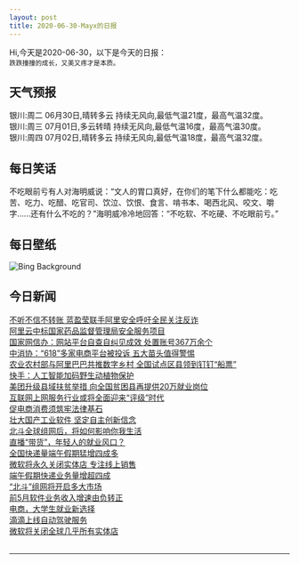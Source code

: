 ```yaml
---
layout: post
title: 2020-06-30-Mayx的日报
---
```


Hi,今天是2020-06-30，以下是今天的日报：<br><small>
跌跌撞撞的成长，又美又疼才是本质。</small><!--more-->
## 天气预报
银川:周二 06月30日,晴转多云 持续无风向,最低气温21度，最高气温32度。<br>银川:周三 07月01日,多云转晴 持续无风向,最低气温16度，最高气温30度。<br>银川:周四 07月02日,晴转多云 持续无风向,最低气温18度，最高气温32度。
## 每日笑话
不吃眼前亏有人对海明威说：“文人的胃口真好，在你们的笔下什么都能吃：吃苦、吃力、吃醋、吃官司、饮泣、饮恨、食言、啃书本、喝西北风、咬文、嚼字……还有什么不吃的？”海明威冷冷地回答：“不吃软、不吃硬、不吃眼前亏。”
## 每日壁纸
![Bing Background](https://cn.bing.com/th?id=OHR.ArganGoats_EN-US6644922648_1920x1080.jpg&rf=LaDigue_1920x1080.jpg&pid=hp "Goats in an argan tree near Essaouira, Morocco (© Nizz/Shutterstock)")
## 今日新闻

[不听不信不转账 蓝盈莹联手阿里安全呼吁全民关注反诈](http://it.people.com.cn/n1/2020/0629/c1009-31763594.html)   
[阿里云中标国家药品监督管理局安全服务项目](http://it.people.com.cn/n1/2020/0629/c1009-31763529.html)   
[国家网信办：网站平台自查自纠见成效 处置账号367万余个](http://it.people.com.cn/n1/2020/0629/c1009-31763429.html)   
[中消协：“618”多家电商平台被投诉 五大苗头值得警惕](http://it.people.com.cn/n1/2020/0629/c1009-31763435.html)   
[农业农村部与阿里巴巴共推数字乡村 全国试点区县领到钉钉“船票”](http://it.people.com.cn/n1/2020/0629/c1009-31763401.html)   
[快手：人工智能加码野生动植物保护](http://it.people.com.cn/n1/2020/0629/c1009-31763192.html)   
[美团升级县域扶贫举措 向全国贫困县再提供20万就业岗位](http://it.people.com.cn/n1/2020/0629/c1009-31763169.html)   
[互联网上网服务行业或将全面迎来“评级”时代](http://it.people.com.cn/n1/2020/0629/c1009-31762437.html)   
[促电商消费须筑牢法律基石](http://it.people.com.cn/n1/2020/0629/c1009-31762453.html)   
[壮大国产工业软件 坚定自主创新信念](http://it.people.com.cn/n1/2020/0629/c1009-31762633.html)   
[北斗全球组网后，将如何影响你我生活](http://it.people.com.cn/n1/2020/0629/c1009-31762471.html)   
[直播“带货”，年轻人的就业风口？](http://it.people.com.cn/n1/2020/0629/c1009-31762456.html)   
[全国快递量端午假期猛增四成多](http://it.people.com.cn/n1/2020/0629/c1009-31762481.html)   
[微软将永久关闭实体店 专注线上销售](http://it.people.com.cn/n1/2020/0629/c1009-31762497.html)   
[端午假期快递业务量增超四成](http://it.people.com.cn/n1/2020/0629/c1009-31762599.html)   
[“北斗”组网将开启多大市场](http://it.people.com.cn/n1/2020/0629/c1009-31762454.html)   
[前5月软件业务收入增速由负转正](http://it.people.com.cn/n1/2020/0628/c1009-31760649.html)   
[电商，大学生就业新选择](http://it.people.com.cn/n1/2020/0628/c1009-31760642.html)   
[滴滴上线自动驾驶服务](http://it.people.com.cn/n1/2020/0628/c1009-31760758.html)   
[微软将关闭全球几乎所有实体店](http://it.people.com.cn/n1/2020/0628/c1009-31760797.html)   
<br />

***

<small></small>
